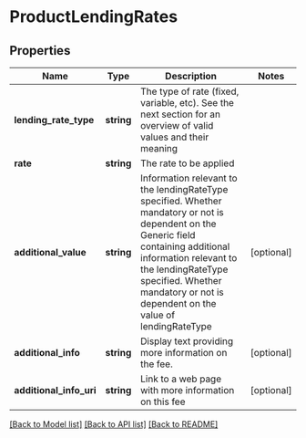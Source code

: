 # ProductLendingRates

## Properties
Name | Type | Description | Notes
------------ | ------------- | ------------- | -------------
**lending_rate_type** | **string** | The type of rate (fixed, variable, etc). See the next section for an overview of valid values and their meaning | 
**rate** | **string** | The rate to be applied | 
**additional_value** | **string** | Information relevant to the lendingRateType specified.  Whether mandatory or not is dependent on the Generic field containing additional information relevant to the lendingRateType specified. Whether mandatory or not is dependent on the value of lendingRateType | [optional] 
**additional_info** | **string** | Display text providing more information on the fee. | [optional] 
**additional_info_uri** | **string** | Link to a web page with more information  on this fee | [optional] 

[[Back to Model list]](../README.md#documentation-for-models) [[Back to API list]](../README.md#documentation-for-api-endpoints) [[Back to README]](../README.md)

